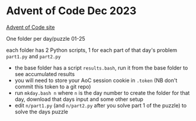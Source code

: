 # Advent of Code Dec 2023

[Advent of Code site](https://adventofcode.com/)

One folder per day/puzzle  01-25

each folder has 2 Python scripts, 1 for each part of that day's problem `part1.py` and `part2.py`

- the base folder has a script `results.bash`, run it from the base folder to see accumulated results
- you will need to store your AoC session cookie in `.token` (NB don't commit this token to a git repo)
- run `mkday.bash n` where `n` is the day number to create the folder for that day, download that days input and some other setup
- edit `n/part1.py` (and `n/part2.py` after you solve part 1 of the puzzle) to solve the days puzzle
